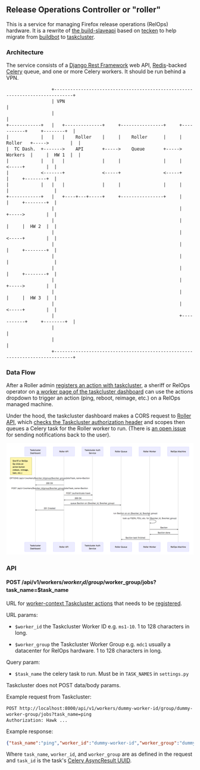 ## Release Operations Controller or "roller"

This is a service for managing Firefox release operations (RelOps)
hardware. It is a rewrite of [the
build-slaveapi](https://github.com/mozilla/build-slaveapi) based on
[tecken](https://github.com/mozilla-services/tecken) to help migrate
from [buildbot](http://buildbot.net/) to
[taskcluster](https://github.com/taskcluster).


### Architecture

The service consists of a [Django Rest
Framework](http://www.django-rest-framework.org/) web API,
[Redis](https://redis.io/)-backed
[Celery](http://www.celeryproject.org/) queue, and one or more Celery
workers. It should be run behind a VPN.

```
                 +-----------------------------------------------------------------------------+
                 | VPN                                                                         |
                 |                                                                             |
+------------+   |   +--------------+     +----------------+     +-----------+     +--------+  |
|            |   |   |    Roller    |     |    Roller      |     |  Roller   +----->        |  |
|  TC Dash.  +------->    API       +----->    Queue       +----->  Workers  |     |  HW 1  |  |
|            |   |   |              |     |                |     |           <-----+        |  |
|            <-------+              <-----+                <-----+           |     +--------+  |
|            |   |   |              |     |                |     |           |                 |
+------------+   |   +----+---+-----+     +----------------+     |           |     +--------+  |
                 |                                               |           +----->        |  |
                 |                                               |           |     |  HW 2  |  |
                 |                                               |           <-----+        |  |
                 |                                               |           |     +--------+  |
                 |                                               |           |                 |
                 |                                               |           |     +--------+  |
                 |                                               |           +----->        |  |
                 |                                               |           |     |  HW 3  |  |
                 |                                               |           <-----+        |  |
                 |                                               +-----------+     +--------+  |
                 |                                                                             |
                 |                                                                             |
                 +-----------------------------------------------------------------------------+
```


### Data Flow

After a Roller admin [registers an action with
taskcluster](#registering-actions), a sheriff or RelOps operator on [a
worker page of the taskcluster
dashboard](https://tools.taskcluster.net/provisioners/test-dummy-provisioner/worker-types/dummy-worker-packet)
can use the actions dropdown to trigger an action (ping, reboot,
reimage, etc.) on a RelOps managed machine.

Under the hood, the taskcluster dashboard makes a CORS request to
[Roller API](#api), which [checks the Taskcluster authorization
header](https://docs.taskcluster.net/reference/platform/taskcluster-auth/references/api#authenticateHawk)
and scopes then queues a Celery task for the Roller worker to
run. (There is [an open
issue](https://github.com/mozilla-services/relops-hardware-controller/issues/26)
for sending notifications back to the user).

[![data flow sequence diagram](docs/sequence_diagram.png)](https://mermaidjs.github.io/mermaid-live-editor/#/edit/c2VxdWVuY2VEaWFncmFtCiAgICBwYXJ0aWNpcGFudCB0YyBhcyBUYXNrY2x1c3RlciBEYXNoYm9hcmQKICAgIHBhcnRpY2lwYW50IHJhIGFzIFJvbGxlciBBUEkKICAgIHBhcnRpY2lwYW50IHRjYSBhcyBUYXNrY2x1c3RlciBBdXRoIFNlcnZpY2UKICAgIHBhcnRpY2lwYW50IHJxIGFzIFJvbGxlciBRdWV1ZQogICAgcGFydGljaXBhbnQgdyBhcyBSb2xsZXIgV29ya2VyCiAgICBwYXJ0aWNpcGFudCBodyBhcyBSZWxPcHMgTWFjaGluZQogICAgCiAgICBOb3RlIGxlZnQgb2YgdGM6IFNoZXJpZmYgb3IgUmVsT3BzIE9wIGNsaWNrcyBhbiBhY3Rpb24gYnV0dG9uIChyZWJvb3QsIHJlaW1hZ2UsIGxvYW4sIGV0Yy4pCgogICAgICAgIHRjLT4-cmE6IE9QVElPTlMgL2FwaS92MS93b3JrZXJzLyR3b3JrZXJfaWQvZ3JvdXAvJHdvcmtlcl9ncm91cC9qb2JzP3Rhc2tfbmFtZT0kYWN0aW9uCiAgICAgICAgcmEtPj50YzogMjAwIE9LCgogICAgICAgIHRjLT4-cmE6IFBPU1QgL2FwaS92MS93b3JrZXJzLyR3b3JrZXJfaWQvZ3JvdXAvJHdvcmtlcl9ncm91cC9qb2JzP3Rhc2tfbmFtZT0kYWN0aW9uCgogICAgICAgIHJhLT4-dGNhOiBQT1NUIC9hdXRoZW50aWNhdGUtaGF3ayAKICAgICAgICB0Y2EtPj5yYTogMjAwIE9LCgogICAgICAgIHJhLT4-cnE6IHF1ZXVlICRhY3Rpb24gb24gKCR3b3JrZXJfaWQsICR3b3JrZXJfZ3JvdXApCgogICAgICAgIHJhLT4-dGM6IDIwMSBDcmVhdGVkCgogICAgICAgIHJxLT4-dzogcnVuICRhY3Rpb24gb24gb24gKCR3b3JrZXJfaWQsICR3b3JrZXJfZ3JvdXApCgogICAgICAgIHctPj53OiBsb29rIHVwIEZRRE4sIFBEVSwgZXRjLiBmb3IgKCR3b3JrZXJfaWQsICR3b3JrZXJfZ3JvdXApIAoKICAgICAgICB3LT4-aHc6ICRhY3Rpb24KCiAgICAgICAgaHctPj53OiAkYWN0aW9uIGRvbmUKCiAgICAgICAgdy0-PnJxOiAkYWN0aW9uIHRhc2sgZmluaXNoZWQ)


### API

#### POST /api/v1/workers/$worker_id/group/$worker_group/jobs\?task_name\=$task_name

URL for [worker-context Taskcluster
actions](https://docs.taskcluster.net/reference/platform/taskcluster-queue/docs/actions#defining-actions)
that needs to be [registered](registering-actions).

URL params:

* `$worker_id` the Taskcluster Worker ID e.g. `ms1-10`. 1 to 128
  characters in long.

* `$worker_group` the Taskcluster Worker Group e.g. `mdc1` usually a
  datacenter for RelOps hardware. 1 to 128 characters in long.

Query param:

* `$task_name` the celery task to run. Must be in `TASK_NAMES` in `settings.py`

Taskcluster does not POST data/body params.

Example request from Taskcluster:

```
POST http://localhost:8000/api/v1/workers/dummy-worker-id/group/dummy-worker-group/jobs?task_name=ping
Authorization: Hawk ...
```

Example response:

```json
{"task_name":"ping","worker_id":"dummy-worker-id","worker_group":"dummy-worker-group","task_id":"e62c4d06-8101-4074-b3c2-c639005a4430"}
```

Where `task_name`, `worker_id`, and `worker_group` are as defined in the request and `task_id` is the task's [Celery AsyncResult UUID](http://docs.celeryproject.org/en/latest/reference/celery.result.html#celery.result.AsyncResult.id).

